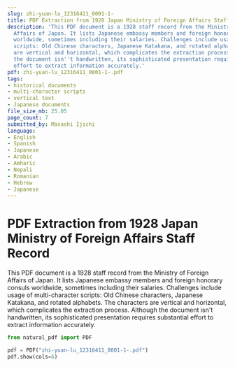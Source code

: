 ```yaml
---
slug: zhi-yuan-lu_12316411_0001-1-
title: PDF Extraction from 1928 Japan Ministry of Foreign Affairs Staff Record
description: 'This PDF document is a 1928 staff record from the Ministry of Foreign
  Affairs of Japan. It lists Japanese embassy members and foreign honorary consuls
  worldwide, sometimes including their salaries. Challenges include usage of multi-character
  scripts: Old Chinese characters, Japanese Katakana, and rotated alphabets. The characters
  are vertical and horizontal, which complicates the extraction process. Although
  the document isn''t handwritten, its sophisticated presentation requires substantial
  effort to extract information accurately.'
pdf: zhi-yuan-lu_12316411_0001-1-.pdf
tags:
- historical documents
- multi-character scripts
- vertical text
- Japanese documents
file_size_mb: 25.05
page_count: 7
submitted_by: Masashi Ijichi
language:
- English
- Spanish
- Japanese
- Arabic
- Amharic
- Nepali
- Romanian
- Hebrew
- Japanese
---
```

# PDF Extraction from 1928 Japan Ministry of Foreign Affairs Staff Record

This PDF document is a 1928 staff record from the Ministry of Foreign Affairs of Japan. It lists Japanese embassy members and foreign honorary consuls worldwide, sometimes including their salaries. Challenges include usage of multi-character scripts: Old Chinese characters, Japanese Katakana, and rotated alphabets. The characters are vertical and horizontal, which complicates the extraction process. Although the document isn't handwritten, its sophisticated presentation requires substantial effort to extract information accurately.

```python
from natural_pdf import PDF

pdf = PDF("zhi-yuan-lu_12316411_0001-1-.pdf")
pdf.show(cols=6)
```